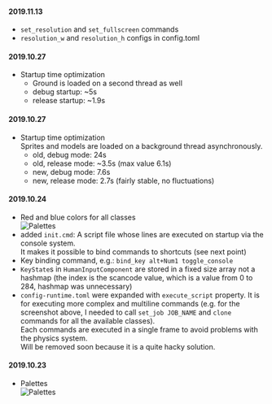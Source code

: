 #### 2019.11.13
- `set_resolution` and `set_fullscreen` commands
- `resolution_w` and `resolution_h` configs in config.toml

#### 2019.10.27
- Startup time optimization
    - Ground is loaded on a second thread as well
    - debug startup: ~5s
    - release startup: ~1.9s
    
#### 2019.10.27
- Startup time optimization  
Sprites and models are loaded on a background thread asynchronously. 
    - old, debug mode: 24s
    - old, release mode: ~3.5s (max value 6.1s)
    - new, debug mode: 7.6s
    - new, release mode: 2.7s (fairly stable, no fluctuations)

#### 2019.10.24
- Red and blue colors for all classes  
![Palettes](https://trello-attachments.s3.amazonaws.com/558a94779b3b3c5d89efeaa6/5d3dad963f865934aa69f051/c22dd3a7eda670ad6b1268ff12697d54/image.png)
- added `init.cmd`: A script file whose lines are executed on startup via the console system.  
It makes it possible to bind commands to shortcuts (see next point)
- Key binding command, e.g.: ``bind_key alt+Num1 toggle_console``
- `KeyState`s in `HumanInputComponent` are stored in a fixed size array not a hashmap (the index is the scancode value, which is a value from 0 to 284, hashmap was unnecessary)
- ``config-runtime.toml`` were expanded with `execute_script` property. It is for executing more complex and multiline commands (e.g. for the screenshot above, I needed to call `set_job JOB_NAME` and `clone` commands for all the available classes).  
Each commands are executed in a single frame to avoid problems with the physics system.  
Will be removed soon because it is a quite hacky solution.

#### 2019.10.23
- Palettes  
![Palettes](https://trello-attachments.s3.amazonaws.com/558a94779b3b3c5d89efeaa6/5d3dad963f865934aa69f051/2e4b89ed1f83638bc885f9ee0bf215ef/image.png)
